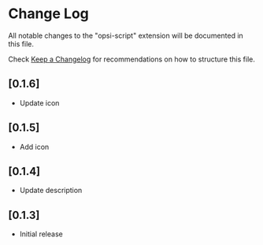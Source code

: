 # Change Log

All notable changes to the "opsi-script" extension will be documented in this file.

Check [Keep a Changelog](http://keepachangelog.com/) for recommendations on how to structure this file.

## [0.1.6]

- Update icon

## [0.1.5]

- Add icon

## [0.1.4]

- Update description

## [0.1.3]

- Initial release
